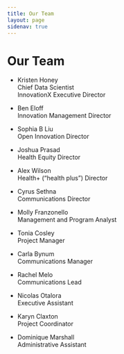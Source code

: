 ```yaml
---
title: Our Team
layout: page
sidenav: true
---
```


# Our Team

- Kristen Honey <br>
   Chief Data Scientist <br>
   InnovationX Executive Director
   
- Ben Eloff <br>
Innovation Management Director 
- Sophia B Liu <br>
Open Innovation Director 
- Joshua Prasad <br>
Health Equity Director 
- Alex Wilson <br>
Health+ (“health plus”) Director 
- Cyrus Sethna <br>
Communications Director 
- Molly Franzonello <br>
Management and Program Analyst
- Tonia Cosley <br>
Project Manager 
- Carla Bynum <br>
Communications Manager 
- Rachel Melo <br>
Communications Lead
- Nicolas Otalora <br>
Executive Assistant 
- Karyn Claxton <br>
Project Coordinator 
- Dominique Marshall <br>
Administrative Assistant 

